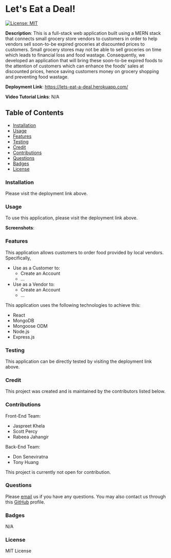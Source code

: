 # Let's Eat a Deal!
[![License: MIT](https://img.shields.io/badge/License-MIT-yellow.svg)](https://opensource.org/licenses/MIT)

**Description**: This is a full-stack web application built using a MERN stack that connects small grocery store vendors to customers in order to help vendors sell soon-to-be expired groceries at discounted prices to customers. Small grocery stores may not be able to sell groceries on time which leads to financial loss and food wastage. Consequently, we developed an application that will bring these soon-to-be expired foods to the attention of customers which can enhance the foods’ sales at discounted prices, hence saving customers money on grocery shopping and preventing food wastage.

**Deployment Link**: https://lets-eat-a-deal.herokuapp.com/

**Video Tutorial Links**: N/A

## Table of Contents
* [Installation](#installation)
* [Usage](#usage)
* [Features](#features)
* [Testing](#testing)
* [Credit](#credit)
* [Contributions](#contributions)
* [Questions](#questions)
* [Badges](#badges)
* [License](#license)

### Installation
Please visit the deployment link above.

### Usage
To use this application, please visit the deployment link above.

**Screenshots**:

### Features
This application allows customers to order food provided by local vendors. Specifically,
- Use as a Customer to:
   - Create an Account
   - ...
- Use as a Vendor to:
   - Create an Account
   - ...

This application uses the following technologies to achieve this:
- React
- MongoDB
- Mongoose ODM
- Node.js
- Express.js

### Testing
This application can be directly tested by visiting the deployment link above.

### Credit
This project was created and is maintained by the contributors listed below.

### Contributions
Front-End Team:
- Jaspreet Khela
- Scott Percy
- Rabeea Jahangir

Back-End Team:
- Don Seneviratna
- Tony Huang

This project is currently not open for contribution.

### Questions
Please [email](group2project3uoftcoding@gmail.com) us if you have any questions.
You may also contact us through this [GitHub](https://github.com/zoomzooom6) profile. 

### Badges
N/A

### License
MIT License
